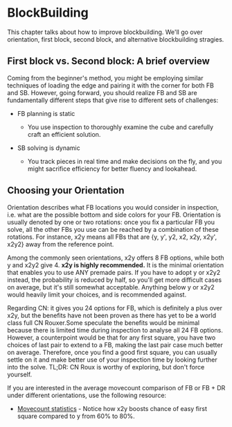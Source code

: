 # BlockBuilding

<!-- | ![](http://cube.rider.biz/visualcube.php?fmt=svg&bg=t&size=150&stage=f2b&alg=RUM%27UR%27U2) | (U2) R U M' U R' <br> (U2) R U' M U' R'|
|:--:|:--:| -->

This chapter talks about how to improve blockbuilding. We'll go over orientation, first block, second block, and alternative blockbuilding stragies.


## First block vs. Second block: A brief overview

Coming from the beginner's method, you might be employing similar techniques of loading the edge and pairing it with the corner for both FB and SB. However, going forward, you should realize FB and SB are fundamentally different steps that give rise to different sets of challenges:

- FB planning is static
    - You use inspection to thoroughly examine the cube and carefully craft an efficient solution.

- SB solving is dynamic
    - You track pieces in real time and make decisions on the fly, and you might sacrifice efficiency for better fluency and lookahead.


## Choosing your Orientation

Orientation describes what FB locations you would consider in inspection, i.e. what are the possible bottom and side colors for your FB. Orientation is usually denoted by one or two rotations: once you fix a particular FB you solve, all the other FBs you use can be reached by a combination of these rotations. For instance, x2y means all FBs that are {y, y', y2, x2, x2y, x2y', x2y2} away from the reference point.

Among the commonly seen orientations, x2y offers 8 FB options, while both y and x2y2 give 4. **x2y is highly recommended.** It is the minimal orientation that enables you to use ANY premade pairs. If you have to adopt y or x2y2 instead, the probability is reduced by half, so you'll get more difficult cases on average, but it's still somewhat acceptable. Anything below y or x2y2 would heavily limit your choices, and is recommended against.


<!-- (on a side note: x2y2 means that you're more sensitive to the L/R sides as their colors are fixed.  ) -->

Regarding CN: it gives you 24 options for FB, which is definitely a plus over x2y, but the benefits have not been proven as there has yet to be a world class full CN Rouxer.Some speculate the benefits would be minimal because there is limited time during inspection to analyse all 24 FB options. However, a counterpoint would be that for any first square, you have two choices of last pair to extend to a FB, making the last pair case much better on average. Therefore, once you find a good first square, you can usually settle on it and make better use of your inspection time by looking further into the solve. TL;DR: CN Roux is worthy of exploring, but don't force yourself.

If you are interested in the average movecount comparison of FB or FB + DR under different orientations, use the following resource:

- [Movecount statistics](https://docs.google.com/spreadsheets/d/1EectP3O_qwQp_2WohbDrlohxhs2ee17sjFfxZr_-D1g/edit#gid=0) - Notice how x2y boosts chance of easy first square compared to y from 60% to 80%.
